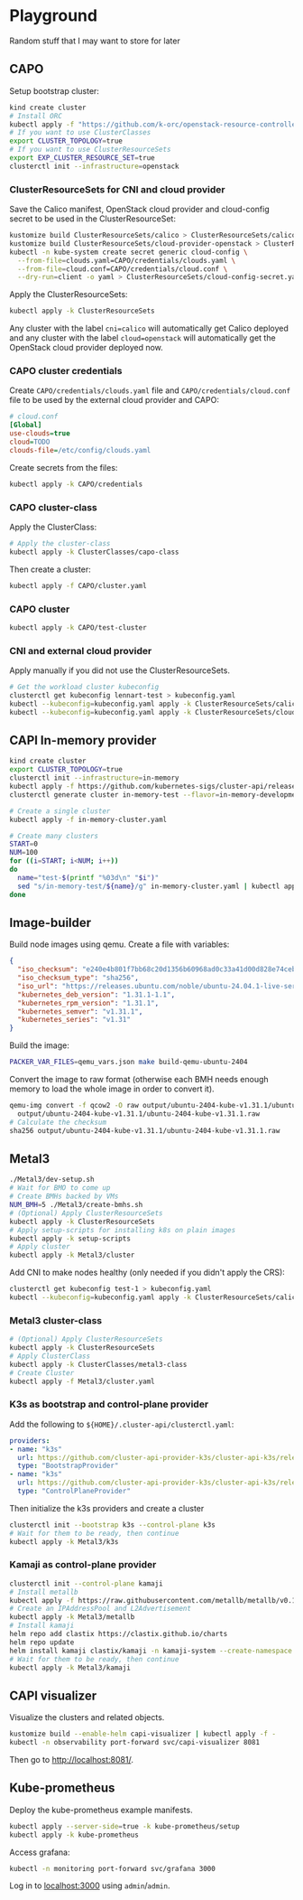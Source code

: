 # Playground

Random stuff that I may want to store for later

## CAPO

Setup bootstrap cluster:

```bash
kind create cluster
# Install ORC
kubectl apply -f "https://github.com/k-orc/openstack-resource-controller/releases/latest/download/install.yaml"
# If you want to use ClusterClasses
export CLUSTER_TOPOLOGY=true
# If you want to use ClusterResourceSets
export EXP_CLUSTER_RESOURCE_SET=true
clusterctl init --infrastructure=openstack
```

### ClusterResourceSets for CNI and cloud provider

Save the Calico manifest, OpenStack cloud provider and cloud-config secret to be used in the ClusterResourceSet:

```bash
kustomize build ClusterResourceSets/calico > ClusterResourceSets/calico.yaml
kustomize build ClusterResourceSets/cloud-provider-openstack > ClusterResourceSets/cloud-provider-openstack.yaml
kubectl -n kube-system create secret generic cloud-config \
  --from-file=clouds.yaml=CAPO/credentials/clouds.yaml \
  --from-file=cloud.conf=CAPO/credentials/cloud.conf \
  --dry-run=client -o yaml > ClusterResourceSets/cloud-config-secret.yaml
```

Apply the ClusterResourceSets:

```bash
kubectl apply -k ClusterResourceSets
```

Any cluster with the label `cni=calico` will automatically get Calico deployed and any cluster with the label `cloud=openstack` will automatically get the OpenStack cloud provider deployed now.

### CAPO cluster credentials

Create `CAPO/credentials/clouds.yaml` file and `CAPO/credentials/cloud.conf` file to be used by the external cloud provider and CAPO:

```ini
# cloud.conf
[Global]
use-clouds=true
cloud=TODO
clouds-file=/etc/config/clouds.yaml
```

Create secrets from the files:

```bash
kubectl apply -k CAPO/credentials
```

### CAPO cluster-class

Apply the ClusterClass:

```bash
# Apply the cluster-class
kubectl apply -k ClusterClasses/capo-class
```

Then create a cluster:

```bash
kubectl apply -f CAPO/cluster.yaml
```

### CAPO cluster

```bash
kubectl apply -k CAPO/test-cluster
```

### CNI and external cloud provider

Apply manually if you did not use the ClusterResourceSets.

```bash
# Get the workload cluster kubeconfig
clusterctl get kubeconfig lennart-test > kubeconfig.yaml
kubectl --kubeconfig=kubeconfig.yaml apply -k ClusterResourceSets/calico
kubectl --kubeconfig=kubeconfig.yaml apply -k ClusterResourceSets/cloud-provider-openstack
```

## CAPI In-memory provider

```bash
kind create cluster
export CLUSTER_TOPOLOGY=true
clusterctl init --infrastructure=in-memory
kubectl apply -f https://github.com/kubernetes-sigs/cluster-api/releases/download/v1.5.1/clusterclass-in-memory-quick-start.yaml
clusterctl generate cluster in-memory-test --flavor=in-memory-development --kubernetes-version=v1.31.1 > in-memory-cluster.yaml

# Create a single cluster
kubectl apply -f in-memory-cluster.yaml

# Create many clusters
START=0
NUM=100
for ((i=START; i<NUM; i++))
do
  name="test-$(printf "%03d\n" "$i")"
  sed "s/in-memory-test/${name}/g" in-memory-cluster.yaml | kubectl apply -f -
done
```

## Image-builder

Build node images using qemu.
Create a file with variables:

```json
{
  "iso_checksum": "e240e4b801f7bb68c20d1356b60968ad0c33a41d00d828e74ceb3364a0317be9",
  "iso_checksum_type": "sha256",
  "iso_url": "https://releases.ubuntu.com/noble/ubuntu-24.04.1-live-server-amd64.iso",
  "kubernetes_deb_version": "1.31.1-1.1",
  "kubernetes_rpm_version": "1.31.1",
  "kubernetes_semver": "v1.31.1",
  "kubernetes_series": "v1.31"
}
```

Build the image:

```bash
PACKER_VAR_FILES=qemu_vars.json make build-qemu-ubuntu-2404
```

Convert the image to raw format (otherwise each BMH needs enough memory to load the whole image in order to convert it).

```bash
qemu-img convert -f qcow2 -O raw output/ubuntu-2404-kube-v1.31.1/ubuntu-2404-kube-v1.31.1 \
  output/ubuntu-2404-kube-v1.31.1/ubuntu-2404-kube-v1.31.1.raw
# Calculate the checksum
sha256 output/ubuntu-2404-kube-v1.31.1/ubuntu-2404-kube-v1.31.1.raw
```

## Metal3

```bash
./Metal3/dev-setup.sh
# Wait for BMO to come up
# Create BMHs backed by VMs
NUM_BMH=5 ./Metal3/create-bmhs.sh
# (Optional) Apply ClusterResourceSets
kubectl apply -k ClusterResourceSets
# Apply setup-scripts for installing k8s on plain images
kubectl apply -k setup-scripts
# Apply cluster
kubectl apply -k Metal3/cluster
```

Add CNI to make nodes healthy (only needed if you didn't apply the CRS):

```bash
clusterctl get kubeconfig test-1 > kubeconfig.yaml
kubectl --kubeconfig=kubeconfig.yaml apply -k ClusterResourceSets/calico
```

### Metal3 cluster-class

```bash
# (Optional) Apply ClusterResourceSets
kubectl apply -k ClusterResourceSets
# Apply ClusterClass
kubectl apply -k ClusterClasses/metal3-class
# Create Cluster
kubectl apply -f Metal3/cluster.yaml
```

### K3s as bootstrap and control-plane provider

Add the following to `${HOME}/.cluster-api/clusterctl.yaml`:

```yaml
providers:
- name: "k3s"
  url: https://github.com/cluster-api-provider-k3s/cluster-api-k3s/releases/latest/bootstrap-components.yaml
  type: "BootstrapProvider"
- name: "k3s"
  url: https://github.com/cluster-api-provider-k3s/cluster-api-k3s/releases/latest/control-plane-components.yaml
  type: "ControlPlaneProvider"
```

Then initialize the k3s providers and create a cluster

```bash
clusterctl init --bootstrap k3s --control-plane k3s
# Wait for them to be ready, then continue
kubectl apply -k Metal3/k3s
```

### Kamaji as control-plane provider

```bash
clusterctl init --control-plane kamaji
# Install metallb
kubectl apply -f https://raw.githubusercontent.com/metallb/metallb/v0.13.12/config/manifests/metallb-native.yaml
# Create an IPAddressPool and L2Advertisement
kubectl apply -k Metal3/metallb
# Install kamaji
helm repo add clastix https://clastix.github.io/charts
helm repo update
helm install kamaji clastix/kamaji -n kamaji-system --create-namespace
# Wait for them to be ready, then continue
kubectl apply -k Metal3/kamaji
```

## CAPI visualizer

Visualize the clusters and related objects.

```bash
kustomize build --enable-helm capi-visualizer | kubectl apply -f -
kubectl -n observability port-forward svc/capi-visualizer 8081
```
Then go to <http://localhost:8081/>.

## Kube-prometheus

Deploy the kube-prometheus example manifests.

```bash
kubectl apply --server-side=true -k kube-prometheus/setup
kubectl apply -k kube-prometheus
```

Access grafana:

```bash
kubectl -n monitoring port-forward svc/grafana 3000
```

Log in to <localhost:3000> using `admin`/`admin`.
